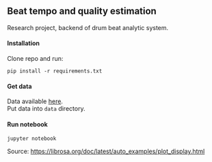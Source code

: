 ## Beat tempo and quality estimation

Research project, backend of drum beat analytic system.  

#### Installation

Clone repo and run: 

```commandline
pip install -r requirements.txt
```

#### Get data

Data available [here](https://drive.google.com/drive/folders/1mX6N8JIj2UDAk8fDmmF4pBEjYH8lR4Fh?usp=drive_link).  
Put data into `data` directory.  

#### Run notebook

```commandline
jupyter notebook
```

Source: https://librosa.org/doc/latest/auto_examples/plot_display.html  
